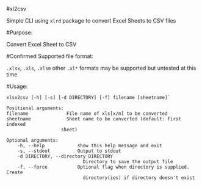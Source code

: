 #xl2csv

Simple CLI using `xlrd` package to convert Excel Sheets to CSV files

#Purpose:

Convert Excel Sheet to CSV

#Confirmed Supported file format: 

`.xlsx`, `.xls`, `.xlsm`
other `.xl*` formats may be supported but untested at this time

#Usage:

    xlsx2csv [-h] [-s] [-d DIRECTORY] [-f] filename [sheetname]`

    Positional arguments:
    filename              File name of xls[x/m] to be converted
    sheetname             Sheet name to be converted (default: first indexed
                        sheet)

    Optional arguments:
        -h, --help            show this help message and exit
        -s, --stdout          Output to stdout
        -d DIRECTORY, --directory DIRECTORY
                                Directory to save the output file
        -f, --force           Optional flag when directory is supplied. Create
                                directory(ies) if directory doesn't exist
